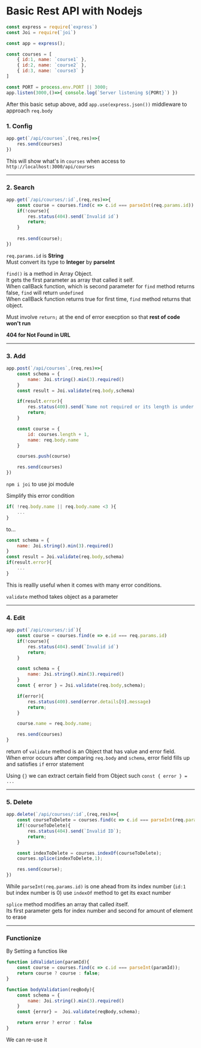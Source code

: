 # Basic Rest API with Nodejs   
   
```js
const express = require(`express`)
const Joi = require(`joi`)

const app = express();

const courses = [
    { id:1, name: `course1` },
    { id:2, name: `course2` },
    { id:3, name: `course3` }
]

const PORT = process.env.PORT || 3000;
app.listen(3000,()=>{ console.log(`Server listening ${PORt}`) })
```   
   
After this basic setup above, add `app.use(express.json())` middleware to approach `req.body`   
   
   
### 1. Config   
   
```js
app.get(`/api/courses`,(req,res)=>{
    res.send(courses)
})
```

This will show what's in `courses` when access to `http://localhost:3000/api/courses`   


---   


### 2. Search   
   
```js
app.get(`/api/courses/:id`,(req,res)=>{
    const course = courses.find(c => c.id === parseInt(req.params.id))
    if(!course){
        res.status(404).send(`Invalid id`)
        return;
    }
    
    res.send(course);
})
```   
   
`req.params.id` is **String**   
Must convert its type to **Integer** by **parseInt**

`find()` is a method in Array Object.    
It gets the first parameter as array that called it self.   
When callBack function, which is second parameter for `find` method returns false, `find` will return `undefined`   
When callBack function returns true for first time, `find` method returns that object.   
    
 
Must involve `return;` at the end of error execption so that **rest of code won't run** 
 
   
**404 for Not Found in URL**   
   

--- 
   

### 3. Add   
   
```js
app.post(`/api/courses`,(req,res)=>{
    const schema = {
        name: Joi.string().min(3).required()
    }
    const result = Joi.validate(req.body,schema)

    if(result.error){
        res.status(400).send(`Name not required or its length is under 3`)
        return;
    }

    const course = {
        id: courses.length + 1,
        name: req.body.name
    }

    courses.push(course)

    res.send(courses)
})
```   
   
`npm i joi` to use joi module   
   
Simplify this error condition   
   
```js
if( !req.body.name || req.body.name <3 ){
    ...
}
```   

to...   
   
```js
const schema = {
    name: Joi.string().min(3).required()
} 
const result = Joi.validate(req.body,schema)
if(result.error){
    ...
}
```
   
This is reallly useful when it comes with many error conditions.   
   
`validate` method takes object as a parameter   



---   
   
### 4. Edit    
```js
app.put(`/api/courses/:id`){
    const course = courses.find(e => e.id === req.params.id)
    if(!course){
        res.status(404).send(`Invalid id`)
        return;
    }

    const schema = {
        name: Jsi.string().min(3).required()
    }
    const { error } = Jsi.validate(req.body,schema);

    if(error){
        res.status(400).send(error.details[0].message)
        return;
    }

    course.name = req.body.name;

    res.send(courses)
}   
```   
   
return of `validate` method is an Object that has value and error field.   
When error occurs after comparing `req.body` and `schema`, error field fills up and satisfies `if` error statement   
   
Using `{}` we can extract certain field from Object such `const { error } =  ...`   


---     
   

### 5. Delete   
   
```js
app.delete(`/api/courses/:id`,(req,res)=>{
    const courseToDelete = courses.find(c => c.id === parseInt(req.params.id))
    if(!courseToDelete){
        res.status(404).send(`Invalid ID`);
        return;
    }

    const indexToDelete = courses.indexOf(courseToDelete);
    courses.splice(indexToDelete,1);

    res.send(course);
})
```   
   
While `parseInt(req.params.id)` is one ahead from its index number (`id:1` but index number is 0) use `indexOf` method to get its exact number   
   
`splice` method modifies an array that called itself.   
Its first parameter gets for index number and second for amount of element to erase   
   
---      

### Functionize   
   
   
By Setting a functios like   
```js
function idValidation(paramId){
    const course = courses.find(c => c.id === parseInt(paramId));
    return course ? course : false;
}

function bodyValidation(reqBody){
    const schema = {
        name: Joi.string().min(3).required()
    }
    const {error} =  Joi.validate(reqBody,schema);

    return error ? error : false
}
```   
   
We can re-use it
